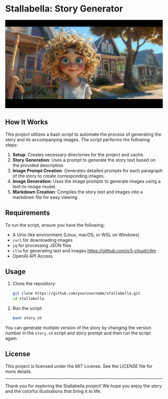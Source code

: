 # Stallabella: Story Generator

![](final/images/image_0.png)

## How It Works

This project utilizes a bash script to automate the process of generating the story and its accompanying images. The script performs the following steps:

1. **Setup**: Creates necessary directories for the project and cache.
2. **Story Generation**: Uses a prompt to generate the story text based on the provided description.
3. **Image Prompt Creation**: Generates detailed prompts for each paragraph of the story to create corresponding images.
4. **Image Generation**: Uses the image prompts to generate images using a text-to-image model.
5. **Markdown Creation**: Compiles the story text and images into a markdown file for easy viewing.

## Requirements

To run the script, ensure you have the following:

- A Unix-like environment (Linux, macOS, or WSL on Windows)
- `curl` for downloading images
- `jq` for processing JSON files
- `cllm` for generating text and images https://github.com/o3-cloud/cllm
- OpenAI API Access
 
## Usage

1. Clone the repository:
   ```bash
   git clone https://github.com/yourusername/stallabella.git
   cd stallabella
   ```

2. Run the script:
   ```bash
   bash story.sh
   ```

You can generate multiple version of the story by changing the version number in the `story.sh` script and story prompt and then run the script again.

## License

This project is licensed under the MIT License. See the LICENSE file for more details.

---

Thank you for exploring the Stallabella project! We hope you enjoy the story and the colorful illustrations that bring it to life.
